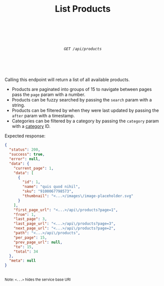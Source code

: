<h1 align="center">
  <br />
  <br />
  List Products
  <br />
  <br />
  <br />
</h1>

<h6 align="center">
  <br />
  <code>GET /api/products</code>
  <br />
  <br />
  <br />
  <br />
</h6>

Calling this endpoint will return a list of all available products.

* Products are paginated into groups of 15 to navigate between pages pass the `page` param with a number.
* Products can be fuzzy searched by passing the `search` param with a string.
* Products can be filtered by when they were last updated by passing the `after` param with a timestamp.
* Categories can be filtered by a category by passing the `category` param with a [category](../categories.md) ID.

Expected response:
```json
{
  "status": 200,
  "success": true,
  "error": null,
  "data": {
    "current_page": 1,
    "data": [
      {
        "id": 1,
        "name": "quis quod nihil",
        "sku": "9100067798573",
        "thumbnail": "<...>/images\/image-placeholder.svg"
      }
    ],
    "first_page_url": "<...>/api\/products?page=1",
    "from": 1,
    "last_page": 3,
    "last_page_url": "<...>/api\/products?page=3",
    "next_page_url": "<...>/api\/products?page=2",
    "path": "<...>/api\/products",
    "per_page": 15,
    "prev_page_url": null,
    "to": 15,
    "total": 34
  },
  "meta": null
}
```
<br />
<sup>Note: <code><...></code> hides the service base URI</sup>

<br />
<br />
